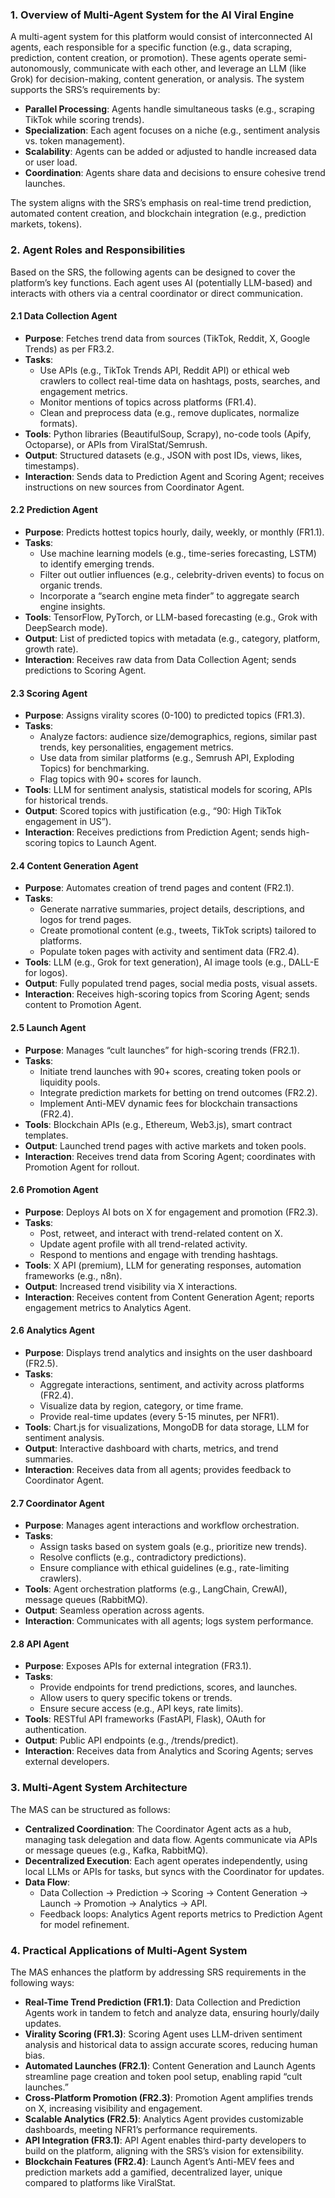 ### 1. Overview of Multi-Agent System for the AI Viral Engine
A multi-agent system for this platform would consist of interconnected AI agents, each responsible for a specific function (e.g., data scraping, prediction, content creation, or promotion). These agents operate semi-autonomously, communicate with each other, and leverage an LLM (like Grok) for decision-making, content generation, or analysis. The system supports the SRS’s requirements by:
- **Parallel Processing**: Agents handle simultaneous tasks (e.g., scraping TikTok while scoring trends).
- **Specialization**: Each agent focuses on a niche (e.g., sentiment analysis vs. token management).
- **Scalability**: Agents can be added or adjusted to handle increased data or user load.
- **Coordination**: Agents share data and decisions to ensure cohesive trend launches.

The system aligns with the SRS’s emphasis on real-time trend prediction, automated content creation, and blockchain integration (e.g., prediction markets, tokens).

### 2. Agent Roles and Responsibilities
Based on the SRS, the following agents can be designed to cover the platform’s key functions. Each agent uses AI (potentially LLM-based) and interacts with others via a central coordinator or direct communication.

#### 2.1 Data Collection Agent
- **Purpose**: Fetches trend data from sources (TikTok, Reddit, X, Google Trends) as per FR3.2.
- **Tasks**:
  - Use APIs (e.g., TikTok Trends API, Reddit API) or ethical web crawlers to collect real-time data on hashtags, posts, searches, and engagement metrics.
  - Monitor mentions of topics across platforms (FR1.4).
  - Clean and preprocess data (e.g., remove duplicates, normalize formats).
- **Tools**: Python libraries (BeautifulSoup, Scrapy), no-code tools (Apify, Octoparse), or APIs from ViralStat/Semrush.
- **Output**: Structured datasets (e.g., JSON with post IDs, views, likes, timestamps).
- **Interaction**: Sends data to Prediction Agent and Scoring Agent; receives instructions on new sources from Coordinator Agent.

#### 2.2 Prediction Agent
- **Purpose**: Predicts hottest topics hourly, daily, weekly, or monthly (FR1.1).
- **Tasks**:
  - Use machine learning models (e.g., time-series forecasting, LSTM) to identify emerging trends.
  - Filter out outlier influences (e.g., celebrity-driven events) to focus on organic trends.
  - Incorporate a “search engine meta finder” to aggregate search engine insights.
- **Tools**: TensorFlow, PyTorch, or LLM-based forecasting (e.g., Grok with DeepSearch mode).
- **Output**: List of predicted topics with metadata (e.g., category, platform, growth rate).
- **Interaction**: Receives raw data from Data Collection Agent; sends predictions to Scoring Agent.

#### 2.3 Scoring Agent
- **Purpose**: Assigns virality scores (0-100) to predicted topics (FR1.3).
- **Tasks**:
  - Analyze factors: audience size/demographics, regions, similar past trends, key personalities, engagement metrics.
  - Use data from similar platforms (e.g., Semrush API, Exploding Topics) for benchmarking.
  - Flag topics with 90+ scores for launch.
- **Tools**: LLM for sentiment analysis, statistical models for scoring, APIs for historical trends.
- **Output**: Scored topics with justification (e.g., “90: High TikTok engagement in US”).
- **Interaction**: Receives predictions from Prediction Agent; sends high-scoring topics to Launch Agent.

#### 2.4 Content Generation Agent
- **Purpose**: Automates creation of trend pages and content (FR2.1).
- **Tasks**:
  - Generate narrative summaries, project details, descriptions, and logos for trend pages.
  - Create promotional content (e.g., tweets, TikTok scripts) tailored to platforms.
  - Populate token pages with activity and sentiment data (FR2.4).
- **Tools**: LLM (e.g., Grok for text generation), AI image tools (e.g., DALL-E for logos).
- **Output**: Fully populated trend pages, social media posts, visual assets.
- **Interaction**: Receives high-scoring topics from Scoring Agent; sends content to Promotion Agent.

#### 2.5 Launch Agent
- **Purpose**: Manages “cult launches” for high-scoring trends (FR2.1).
- **Tasks**:
  - Initiate trend launches with 90+ scores, creating token pools or liquidity pools.
  - Integrate prediction markets for betting on trend outcomes (FR2.2).
  - Implement Anti-MEV dynamic fees for blockchain transactions (FR2.4).
- **Tools**: Blockchain APIs (e.g., Ethereum, Web3.js), smart contract templates.
- **Output**: Launched trend pages with active markets and token pools.
- **Interaction**: Receives trend data from Scoring Agent; coordinates with Promotion Agent for rollout.

#### 2.6 Promotion Agent
- **Purpose**: Deploys AI bots on X for engagement and promotion (FR2.3).
- **Tasks**:
  - Post, retweet, and interact with trend-related content on X.
  - Update agent profile with all trend-related activity.
  - Respond to mentions and engage with trending hashtags.
- **Tools**: X API (premium), LLM for generating responses, automation frameworks (e.g., n8n).
- **Output**: Increased trend visibility via X interactions.
- **Interaction**: Receives content from Content Generation Agent; reports engagement metrics to Analytics Agent.

#### 2.6 Analytics Agent
- **Purpose**: Displays trend analytics and insights on the user dashboard (FR2.5).
- **Tasks**:
  - Aggregate interactions, sentiment, and activity across platforms (FR2.4).
  - Visualize data by region, category, or time frame.
  - Provide real-time updates (every 5-15 minutes, per NFR1).
- **Tools**: Chart.js for visualizations, MongoDB for data storage, LLM for sentiment analysis.
- **Output**: Interactive dashboard with charts, metrics, and trend summaries.
- **Interaction**: Receives data from all agents; provides feedback to Coordinator Agent.

#### 2.7 Coordinator Agent
- **Purpose**: Manages agent interactions and workflow orchestration.
- **Tasks**:
  - Assign tasks based on system goals (e.g., prioritize new trends).
  - Resolve conflicts (e.g., contradictory predictions).
  - Ensure compliance with ethical guidelines (e.g., rate-limiting crawlers).
- **Tools**: Agent orchestration platforms (e.g., LangChain, CrewAI), message queues (RabbitMQ).
- **Output**: Seamless operation across agents.
- **Interaction**: Communicates with all agents; logs system performance.

#### 2.8 API Agent
- **Purpose**: Exposes APIs for external integration (FR3.1).
- **Tasks**:
  - Provide endpoints for trend predictions, scores, and launches.
  - Allow users to query specific tokens or trends.
  - Ensure secure access (e.g., API keys, rate limits).
- **Tools**: RESTful API frameworks (FastAPI, Flask), OAuth for authentication.
- **Output**: Public API endpoints (e.g., /trends/predict).
- **Interaction**: Receives data from Analytics and Scoring Agents; serves external developers.

### 3. Multi-Agent System Architecture
The MAS can be structured as follows:
- **Centralized Coordination**: The Coordinator Agent acts as a hub, managing task delegation and data flow. Agents communicate via APIs or message queues (e.g., Kafka, RabbitMQ).
- **Decentralized Execution**: Each agent operates independently, using local LLMs or APIs for tasks, but syncs with the Coordinator for updates.
- **Data Flow**:
  - Data Collection → Prediction → Scoring → Content Generation → Launch → Promotion → Analytics → API.
  - Feedback loops: Analytics Agent reports metrics to Prediction Agent for model refinement.

### 4. Practical Applications of Multi-Agent System
The MAS enhances the platform by addressing SRS requirements in the following ways:
- **Real-Time Trend Prediction (FR1.1)**: Data Collection and Prediction Agents work in tandem to fetch and analyze data, ensuring hourly/daily updates.
- **Virality Scoring (FR1.3)**: Scoring Agent uses LLM-driven sentiment analysis and historical data to assign accurate scores, reducing human bias.
- **Automated Launches (FR2.1)**: Content Generation and Launch Agents streamline page creation and token pool setup, enabling rapid “cult launches.”
- **Cross-Platform Promotion (FR2.3)**: Promotion Agent amplifies trends on X, increasing visibility and engagement.
- **Scalable Analytics (FR2.5)**: Analytics Agent provides customizable dashboards, meeting NFR1’s performance requirements.
- **API Integration (FR3.1)**: API Agent enables third-party developers to build on the platform, aligning with the SRS’s vision for extensibility.
- **Blockchain Features (FR2.4)**: Launch Agent’s Anti-MEV fees and prediction markets add a gamified, decentralized layer, unique compared to platforms like ViralStat.


